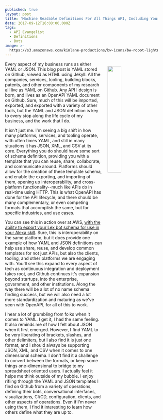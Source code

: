```yaml
---
published: true
layout: post
title: 'Machine Readable Definitions For All Things API, Including Your Bots'
date: 2017-09-12T16:00:00.000Z
tags:
  - API Evangelist
  - Definitions
  - Bots
image: >-
  https://s3.amazonaws.com/kinlane-productions/bw-icons/bw-robot-lightning-bold.png
---
```

<p><img src="https://s3.amazonaws.com/kinlane-productions/bw-icons/bw-robot-lightning-bold.png" align="right" width="30%" style="padding: 15px;" /></p>Every aspect of my business runs as either YAML or JSON. This blog post is YAML stored on Github, viewed as HTML using Jekyll. All the companies, services, tooling, building blocks, patents, and other components of my research all live as YAML on Github. Any API I design is born, and lives as an OpenAPI YAML document on Github. Sure, much of this will be imported, exported, and exported with a variety of other tools, but the YAML and JSON definition is key to every stop along the life cycle of my business, and the work that I do. 

It isn't just me. I'm seeing a big shift in how many platforms, services, and tooling operate, with often times YAML, and still in many situations it has JSON, XML, and CSV at its core. Everything you do should have some sort of schema definition, providing you with a template that you can reuse, share, collaborate, and communicate around. Platforms should allow for the creation of these template schema, and enable the exporting, and importing of them, opening up interoperability, and cross-platform functionality--much like APIs do in real-time using HTTP. This is what OpenAPI has done for the API lifecycle, and there should be many complementary, or even competing formats that accomplish the same, but for specific industries, and use cases. 

You can see this in action over at AWS, [with the ability to export your Lex bot schema for use in your Alexa skill](https://developer.amazon.com/blogs/alexa/post/d362a0ab-61f3-4b17-9fb7-1ad12f39496e/export-your-amazon-lex-bot-schema-to-use-in-your-alexa-skill). Sure, this is interoperability on the same platform, but it does provide one example of how YAML and JSON definitions can help use share, reuse, and develop common templates for not just APIs, but also the clients, tooling, and other platforms we are engaging with. You'll see this expand to every aspect of tech as continuous integration and deployment takes root, and Github continues it's expansion beyond startups, into the enterprise, government, and other institutions. Along the way there will be a lot of no name schema finding success, but we will also need a lot more standardization and maturing as we've seen with OpenAPI, for all of this to work.

I hear a lot of grumbling from folks when it comes to YAML. I get it, I had the same feeling. It also reminds me of how I felt about JSON when it first emerged. However, I find YAML to be very liberating of brackets, slashes, and other delimiters, but I also find it is just one format, and I should always be supporting JSON, XML, and CSV when it comes to one dimensional schema. I don't find it a challenge to convert between the formats, or keep some things one-dimensional to bridge to my spreadsheet oriented users. I actually feel it helps me think outside of my bubble. I enjoy rifling through the YAML and JSON templates I find on Github from a variety of operations, defining their bots, conversational interfaces, visualizations, CI/CD, configuration, clients, and other aspects of operations. Even if I'm never using them, I find it interesting to learn how others define what they are up to.